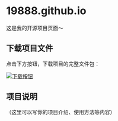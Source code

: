 # 19888.github.io

这是我的开源项目页面～

## 下载项目文件

点击下方按钮，下载项目的完整文件包：

[![下载按钮](https://img.shields.io/badge/下载文件-点击获取-blue?style=for-the-badge&logo=download)](./your-file.zip)

## 项目说明

（这里可以写你的项目介绍、使用方法等内容）
